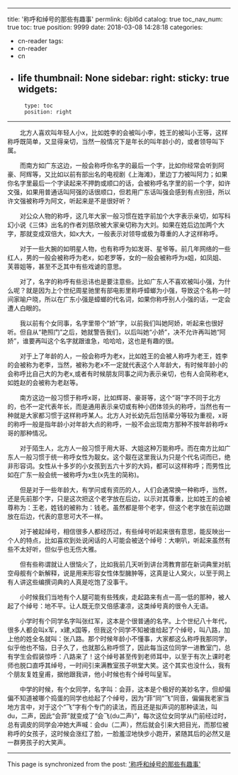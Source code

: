
---
title: '称呼和绰号的那些有趣事'
permlink: 6jbl6d
catalog: true
toc_nav_num: true
toc: true
position: 9999
date: 2018-03-08 14:28:18
categories:
- cn-reader
tags:
- cn-reader
- cn
- life
thumbnail: None
sidebar:
    right:
        sticky: true
widgets:
    -
        type: toc
        position: right
---


<html>
<p>　　北方人喜欢叫年轻人小x，比如姓李的会被叫小李，姓王的被叫小王等，这样称呼既简单，又显得亲切，当然一般情况下是年长的叫年龄小的，或者领导叫下属。<br>
</p>
<p>　　而南方如广东这边，一般会称呼你名字的最后一个字，比如你经常会听到阿豪、阿辉等，又比如以前有部出名的电视剧《上海滩》，里边丁力被叫阿力；如果你名字里最后一个字读起来不押韵或顺口的话，会被称呼名字里的前一个字，如许文强，如果用普通话叫阿强的话很顺口，但若用广东话叫强会感到有点别扭，所以许文强被称呼为阿文，听起来是不是很好听？<br>
</p>
<p>　　对公众人物的称呼，这几年大家一般习惯在姓字前加个大字表示亲切，如写科幻小说《三体》出名的作者刘慈欣被大家亲切称为大刘。如果在姓后边加两个大字，那就变成双倍大，如x大大，一般表示对领导或极为尊重的人才这样称呼。<br>
</p>
<p>　　对于一些大腕的如明星人物，也有称呼为如发哥、星爷等。前几年网络的一些红人，男的一般会被称呼为老x，如老罗等，女的一般会被称呼为x姐，如凤姐、芙蓉姐等，甚至不乏其中有些戏谑的意思。<br>
</p>
<p>　　对了，名字的称呼有些忌讳也是要注意些。比如广东人不喜欢被叫小强，为什么呢？就是因为上个世纪周星驰里有部电影里称呼蟑螂为小强，导致这个名称一时间家喻户晓，所以在广东小强是蟑螂的代名词，如果你称呼别人小强的话，一定会遭人白眼的。<br>
</p>
<p>　　我以前有个女同事，名字里带个“娇”字，以前我们叫她阿娇，听起来也很好听。但自从“艳照门”之后，她就警告我们，以后叫她“小娇”，决不允许再叫她“阿娇”，谁要再叫这个名字就跟谁急，哈哈哈，这也是有趣的很。<br>
</p>
<p>　　对于上了年龄的人，一般会称呼为老x，比如姓王的会被人称呼为老王，姓李的会被称为老李，当然，被称为老x不一定就代表这个人年龄大，有时候年龄小的会称呼比自己大的为老x,或者有时候朋友同事之间为表示亲切，也有人会简称老x,如姓赵的会被称为老赵等。<br>
</p>
<p>　　南方这边一般习惯于称呼x哥，比如辉哥、豪哥等，这个“哥”字不同于北方的，也不一定代表年长，而是通用表示亲切或有种小团体领头的称呼，当然也有一种就是大家都习惯于这样称呼某人。北方人对长幼先后包括辈分等较为重视，x哥的称呼一般是指年龄小对年龄大点的称呼，一般不会出现南方那种不按年龄称呼x哥的那种情况。<br>
</p>
<p>　　对于陌生人，北方人一般习惯于用大哥、大姐这种万能称呼。而在南方比如广东人一般习惯于统一称呼女性为靓女。这个靓在这里我认为只是个代名词而已，绝非形容词。女性从十多岁的小女孩到五六十岁的大妈，都可以这样称呼；而男性比如在广东一般会统一被称呼为x生(x先生的简称)。<br>
</p>
<p>　　但是对于一些年龄大，有学问或有资历的人，人们会通常换一种称呼，当然，还是先前那个字，只是这次把这个老字放在后边，以示对其尊重，比如姓王的会被尊称为：王老，姓钱的被称为：钱老。虽然都是带个老字，但这个老字放在前边跟放在后边，代表的意思可大不一样。<br>
</p>
<p>　　对于被起绰号，相信很多人都经历过，有些绰号听起来很有意思，能反映出一个人的特点，比如喜欢到处说闲话的人可能会被送个绰号：大喇叭，听起来虽然有些不太好听，但似乎也无伤大雅。<br>
</p>
<p>　　但有些称谓就让人很恼火了，比如我前几天听到讲台湾教育部在新词典里对航空母舰有个新解释，说是用来形容女性体型臃肿等，这真是让人窝火，以至于网上有人讲这些编撰词典的人真是吃饱了没事干。<br>
</p>
<p>　　小时候我们当地有个人腿可能有些残疾，走起路来有点一高一低的那种，被人起了个绰号：地不平。让人既无奈又倍感凄凉，这类绰号真的很令人无语。<br>
</p>
<p>　　小学时有个同学名字叫张红军，这本是个很普通的名字。上个世纪八十年代，很多人都会叫x军，x建,x国等，但我这个同学不知被谁给起了个绰号，叫八路，加上他的姓全名就叫：张八路。那个时候年龄小不懂事，大家都这么称呼我那同学，似乎他也不恼，日子久了，也就那么称呼惯了，因此每当这位同学一进教室门，总有学生会假装惊呼：八路来了！这个绰号甚至传到老师耳中，以至于有次上课时老师也脱口直呼其绰号，一时间引来满教室孩子哄堂大笑。这个其实也没什么，我有个朋友复姓皇甫，据他跟我讲，他小时候也有个绰号叫皇军。<br>
</p>
<p>　　中学的时候，有个女同学，名字叫：会菲，这本是个极好的美妙名字，但却偏偏不知道被哪个捣蛋的同学也给起了个绰号，因为“菲”同“飞”同音，偏偏我老家当地方言中，对于这个“飞”字有个专门的读法，而且还是拟声词的那种读法，叫du，二声，因此“会菲”就变成了“会飞(du二声)”，每次这位女同学从门前经过时，总有调皮的同学会冲她大声喊：会du（二声），然后就会引来大把目光，而那位被称呼的女孩子，这时候会涨红了脸，一脸羞涩地快步小跑开，紧随其后的必然又是一群男孩子的大笑声。</p>
</html>

- - -

This page is synchronized from the post: ['称呼和绰号的那些有趣事'](https://steemit.com/@rivalhw/6jbl6d)
